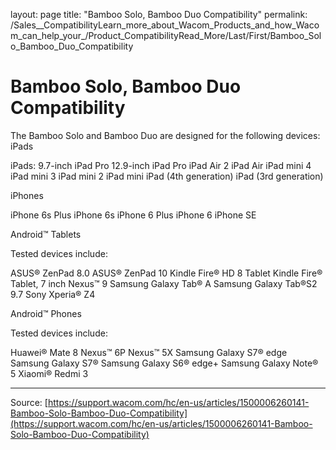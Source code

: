 layout: page
title: "Bamboo Solo, Bamboo Duo Compatibility"
permalink: /Sales__CompatibilityLearn_more_about_Wacom_Products_and_how_Wacom_can_help_your_/Product_CompatibilityRead_More/Last/First/Bamboo_Solo_Bamboo_Duo_Compatibility

# Bamboo Solo, Bamboo Duo Compatibility

The Bamboo Solo and Bamboo Duo are designed for the following devices:
iPads

iPads: 9.7-inch
iPad Pro 12.9-inch
iPad Pro
iPad Air 2
iPad Air
iPad mini 4
iPad mini 3
iPad mini 2
iPad mini
iPad (4th generation)
iPad (3rd generation)

iPhones 

iPhone 6s Plus
iPhone 6s
iPhone 6 Plus
iPhone 6
iPhone SE

Android™ Tablets


Tested devices include:

ASUS® ZenPad 8.0
ASUS® ZenPad 10
Kindle Fire® HD 8 Tablet
Kindle Fire® Tablet, 7 inch
Nexus™ 9
Samsung Galaxy Tab® A
Samsung Galaxy Tab®S2 9.7
Sony Xperia® Z4

Android™ Phones 


Tested devices include:

Huawei® Mate 8
Nexus™ 6P
Nexus™ 5X
Samsung Galaxy S7® edge
Samsung Galaxy S7®
Samsung Galaxy S6® edge+
Samsung Galaxy Note® 5
Xiaomi® Redmi 3

---
Source: [https://support.wacom.com/hc/en-us/articles/1500006260141-Bamboo-Solo-Bamboo-Duo-Compatibility](https://support.wacom.com/hc/en-us/articles/1500006260141-Bamboo-Solo-Bamboo-Duo-Compatibility)
